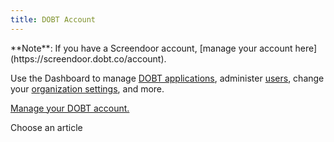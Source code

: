 ```yaml
---
title: DOBT Account
---
```


<div class='alert'>
    **Note**: If you have a Screendoor account, [manage your account here](https://screendoor.dobt.co/account).
</div>

Use the Dashboard to manage [DOBT applications](dashboard/managing_applications.html), administer [users](dashboard/managing_users.html), change your [organization settings](dashboard/organization_settings.html), and more.

[Manage your DOBT account.](https://dashboard.dobt.co/)

<p class='choose_article'>
  <i class='fa fa-hand-o-left'></i>
  <span>Choose an article</span>
</p>
